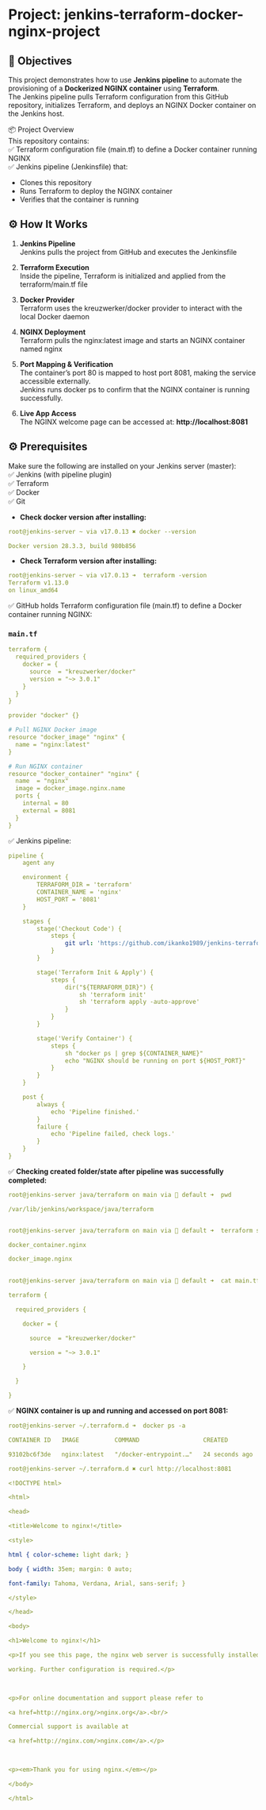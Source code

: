
#  Project: jenkins-terraform-docker-nginx-project

## 🎯 Objectives

This project demonstrates how to use **Jenkins pipeline** to automate the provisioning of a **Dockerized NGINX container** using **Terraform**.  
The Jenkins pipeline pulls Terraform configuration from this GitHub repository, initializes Terraform, and deploys an NGINX Docker container on the Jenkins host.    


📦 Project Overview     
  This repository contains:  
  ✅ Terraform configuration file (main.tf) to define a Docker container running NGINX  
  ✅ Jenkins pipeline (Jenkinsfile) that:  
  - Clones this repository  
  - Runs Terraform to deploy the NGINX container  
  - Verifies that the container is running  


## ⚙️ How It Works

1. **Jenkins Pipeline**  
   Jenkins pulls the project from GitHub and executes the Jenkinsfile  

2. **Terraform Execution**  
   Inside the pipeline, Terraform is initialized and applied from the terraform/main.tf file  

3. **Docker Provider**  
   Terraform uses the kreuzwerker/docker provider to interact with the local Docker daemon  

4. **NGINX Deployment**  
   Terraform pulls the nginx:latest image and starts an NGINX container named nginx  

5. **Port Mapping & Verification**  
   The container’s port 80 is mapped to host port 8081, making the service accessible externally.  
   Jenkins runs docker ps to confirm that the NGINX container is running successfully.  

7. **Live App Access**  
  The NGINX welcome page can be accessed at:
 __http://localhost:8081__


## ⚙️ Prerequisites  ##
Make sure the following are installed on your Jenkins server (master):  
✅ Jenkins (with pipeline plugin)  
✅ Terraform  
✅ Docker   
✅ Git  


* __Check docker version after installing:__  
```yaml
root@jenkins-server ~ via v17.0.13 ✖ docker --version

Docker version 28.3.3, build 980b856
```

* __Check Terraform version after installing:__  
```yaml
root@jenkins-server ~ via v17.0.13 ➜  terraform -version
Terraform v1.13.0
on linux_amd64
```


✅ GitHub holds Terraform configuration file (main.tf) to define a Docker container running NGINX:   
### `main.tf`  
```yaml
terraform {
  required_providers {
    docker = {
      source  = "kreuzwerker/docker"
      version = "~> 3.0.1"
    }
  }
}

provider "docker" {}

# Pull NGINX Docker image
resource "docker_image" "nginx" {
  name = "nginx:latest"
}

# Run NGINX container
resource "docker_container" "nginx" {
  name  = "nginx"
  image = docker_image.nginx.name  
  ports {
    internal = 80
    external = 8081
  }
}
```

✅ Jenkins pipeline: 
```yaml
pipeline {
    agent any

    environment {
        TERRAFORM_DIR = 'terraform'
        CONTAINER_NAME = 'nginx'
        HOST_PORT = '8081'
    }

    stages {
        stage('Checkout Code') {
            steps {
                git url: 'https://github.com/ikanko1989/jenkins-terraform-docker.git', branch: 'main'
            }
        }

        stage('Terraform Init & Apply') {
            steps {
                dir("${TERRAFORM_DIR}") {
                    sh 'terraform init'
                    sh 'terraform apply -auto-approve'
                }
            }
        }

        stage('Verify Container') {
            steps {
                sh "docker ps | grep ${CONTAINER_NAME}"
                echo "NGINX should be running on port ${HOST_PORT}"
            }
        }
    }

    post {
        always {
            echo 'Pipeline finished.'
        }
        failure {
            echo 'Pipeline failed, check logs.'
        }
    }
}
```


✅ __Checking created folder/state after pipeline was successfully completed:__     
```yaml
root@jenkins-server java/terraform on main via 💠 default ➜  pwd

/var/lib/jenkins/workspace/java/terraform  


root@jenkins-server java/terraform on main via 💠 default ➜  terraform state list

docker_container.nginx

docker_image.nginx

 
root@jenkins-server java/terraform on main via 💠 default ➜  cat main.tf

terraform {

  required_providers {

    docker = {

      source  = "kreuzwerker/docker"

      version = "~> 3.0.1"

    }

  }

}
```



✅ __NGINX container is up and running and accessed on port 8081:__  
```yaml
root@jenkins-server ~/.terraform.d ➜  docker ps -a

CONTAINER ID   IMAGE          COMMAND                  CREATED          STATUS          PORTS                  NAMES

93102bc6f3de   nginx:latest   "/docker-entrypoint.…"   24 seconds ago   Up 24 seconds   0.0.0.0:8081->80/tcp   nginx
```

```yaml
root@jenkins-server ~/.terraform.d ✖ curl http://localhost:8081

<!DOCTYPE html>

<html>

<head>

<title>Welcome to nginx!</title>

<style>

html { color-scheme: light dark; }

body { width: 35em; margin: 0 auto;

font-family: Tahoma, Verdana, Arial, sans-serif; }

</style>

</head>

<body>

<h1>Welcome to nginx!</h1>

<p>If you see this page, the nginx web server is successfully installed and

working. Further configuration is required.</p>

 

<p>For online documentation and support please refer to

<a href=http://nginx.org/>nginx.org</a>.<br/>

Commercial support is available at

<a href=http://nginx.com/>nginx.com</a>.</p>

 

<p><em>Thank you for using nginx.</em></p>

</body>

</html>
```
 

